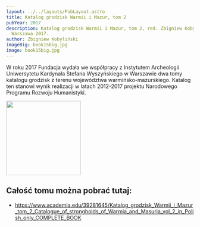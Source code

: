 ```yaml
---
layout: ../../layouts/PubLayout.astro
title: Katalog grodzisk Warmii i Mazur, tom 2
pubYear: 2017
description: Katalog grodzisk Warmii i Mazur, tom 2, red. Zbigniew Kobyliński.
  Warszawa 2017.
author: Zbigniew Kobyliński
imageBig: book15big.jpg
image: book15big.jpg
---
```

W roku 2017 Fundacja wydała we współpracy z Instytutem Archeologii Uniwersytetu Kardynała Stefana Wyszyńskiego w Warszawie dwa tomy katalogu grodzisk z terenu województwa warmińsko-mazurskiego. Katalog ten stanowi wynik realizacji w latach 2012-2017 projektu Narodowego Programu Rozwoju Humanistyki. 

<p class="my-4"><img src="/logo/nprh_logo_on_red.png" width="200" /></p>

## Całość tomu można pobrać tutaj:

* <https://www.academia.edu/39281645/Katalog_grodzisk_Warmii_i_Mazur_tom_2_Catalogue_of_strongholds_of_Warmia_and_Masuria_vol_2_in_Polish_only_COMPLETE_BOOK>